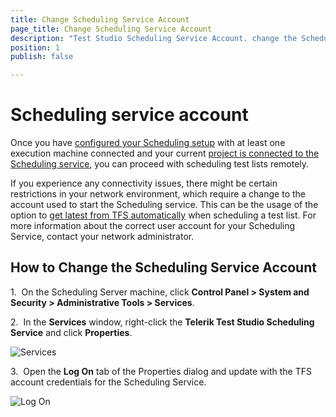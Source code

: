 ```yaml
---
title: Change Scheduling Service Account
page_title: Change Scheduling Service Account
description: "Test Studio Scheduling Service Account. change the Scheduling Service Account if using TFS with different than the logged user account, Get Latest from TFS for Test Studio Scheduled job fails to authenticate, Get Latest from TFS fails to authenticate for scheduled test list run in Test Studio"
position: 1
publish: false

---
```

# Scheduling service account

Once you have <a href="/features/scheduling-test-runs/multiple-machines-scheduling-setup/create-scheduling-server#configure-the-test-studio-scheduling-service" target="_blank">configured your Scheduling setup</a> with at least one execution machine connected and your current <a href="/features/scheduling-test-runs/connect-to-scheduling-server#schedule-tests-on-remote-execution-machines" target="_blank">project is connected to the Scheduling service</a>, you can proceed with scheduling test lists remotely.

If you experience any connectivity issues, there might be certain restrictions in your network environment, which require a change to the account used to start the Scheduling service. This can be the usage of the option to <a href="/features/scheduling-test-runs/schedule-execution#step-2" target="_blank">get latest from TFS automatically</a> when scheduling a test list. For more information about the correct user account for your Scheduling Service, contact your network administrator.

## How to Change the Scheduling Service Account

1.&nbsp; On the Scheduling Server machine, click **Control Panel > System and Security > Administrative Tools > Services**.

2.&nbsp; In the **Services** window, right-click the **Telerik Test Studio Scheduling Service** and click **Properties**.

![Services][1]

3.&nbsp; Open the **Log On** tab of the Properties dialog and update with the TFS account credentials for the Scheduling Service.

![Log On][2]

[1]: /img/features/scheduling-test-runs/change-service-account/fig1.png
[2]: /img/features/scheduling-test-runs/change-service-account/fig2.png
